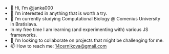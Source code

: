 - 👋 Hi, I’m @janka000
- 👀 I’m interested in anything that is worth a try.
- 🌱 I’m currently studying Computational Biology @ Comenius University in Bratislava.
- In my free time I am learning (and experimenting with) various JS frameworks.
- 💞️ I’m looking to collaborate on projects that might be challenging for me.
- 📫 How to reach me: 14cernikova@gmail.com

<!---
janka000/janka000 is a ✨ special ✨ repository because its `README.md` (this file) appears on your GitHub profile.
You can click the Preview link to take a look at your changes.
--->
